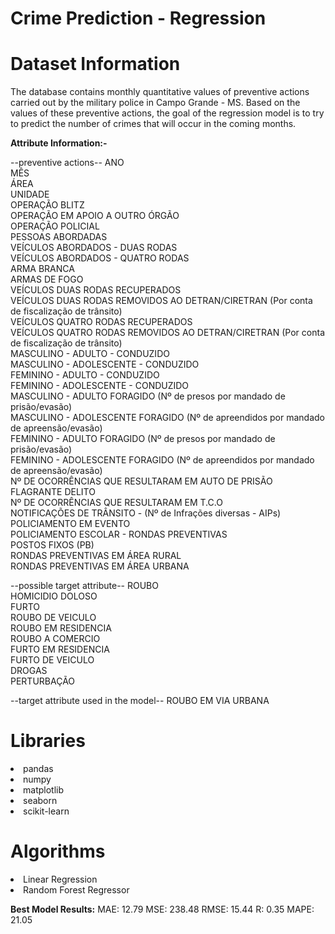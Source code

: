 # Crime Prediction - Regression

# Dataset Information

The database contains monthly quantitative values of preventive actions carried out by the military police in Campo Grande - MS. Based on the values of these preventive actions, the goal of the regression model is to try to predict the number of crimes that will occur in the coming months.

**Attribute Information:-**

--preventive actions--
ANO                                                                                           
MÊS                                                                                           
ÁREA                                                                                          
UNIDADE                                                                                       
OPERAÇÃO BLITZ                                                                                
OPERAÇÃO EM APOIO A OUTRO ÓRGÃO                                                               
OPERAÇÃO POLICIAL                                                                             
PESSOAS ABORDADAS                                                                             
VEÍCULOS ABORDADOS - DUAS RODAS                                                               
VEÍCULOS ABORDADOS - QUATRO RODAS                                                             
ARMA BRANCA                                                                                   
ARMAS DE FOGO                                                                                 
VEÍCULOS DUAS RODAS RECUPERADOS                                                               
VEÍCULOS DUAS RODAS REMOVIDOS AO DETRAN/CIRETRAN (Por conta de fiscalização de trânsito)      
VEÍCULOS QUATRO RODAS RECUPERADOS                                                             
VEÍCULOS QUATRO RODAS REMOVIDOS AO DETRAN/CIRETRAN (Por conta de fiscalização de trânsito)    
MASCULINO - ADULTO - CONDUZIDO                                                                
MASCULINO - ADOLESCENTE - CONDUZIDO                                                           
FEMININO - ADULTO - CONDUZIDO                                                                 
FEMININO - ADOLESCENTE - CONDUZIDO                                                            
MASCULINO - ADULTO FORAGIDO (Nº de presos por mandado de prisão/evasão)                       
MASCULINO - ADOLESCENTE FORAGIDO (Nº de apreendidos por mandado de apreensão/evasão)          
FEMININO - ADULTO FORAGIDO (Nº de presos por mandado de prisão/evasão)                        
FEMININO - ADOLESCENTE FORAGIDO (Nº de apreendidos por mandado de apreensão/evasão)           
Nº DE OCORRÊNCIAS QUE RESULTARAM EM AUTO DE PRISÃO FLAGRANTE DELITO                           
Nº DE OCORRÊNCIAS QUE RESULTARAM EM T.C.O                                                     
NOTIFICAÇÕES DE TRÂNSITO - (Nº de Infrações diversas - AIPs)                                  
POLICIAMENTO EM EVENTO                                                                        
POLICIAMENTO ESCOLAR - RONDAS PREVENTIVAS                                                     
POSTOS FIXOS (PB)                                                                             
RONDAS PREVENTIVAS EM ÁREA RURAL                                                              
RONDAS PREVENTIVAS EM ÁREA URBANA   

--possible target attribute--
ROUBO                                                                                         
HOMICIDIO DOLOSO                                                                                                             
FURTO                                                                                         
ROUBO DE VEICULO                                                                              
ROUBO EM RESIDENCIA                                                                           
ROUBO A COMERCIO                                                                              
FURTO EM RESIDENCIA                                                                           
FURTO DE VEICULO                                                                              
DROGAS                                                                                        
PERTURBAÇÃO  

--target attribute used in the model-- 
ROUBO EM VIA URBANA 
     

# Libraries

<li>pandas
<li>numpy
<li>matplotlib
<li>seaborn
<li>scikit-learn

# Algorithms

<li>Linear Regression
<li>Random Forest Regressor

  
**Best Model Results:** 
MAE: 12.79
MSE: 238.48
RMSE: 15.44
R: 0.35
MAPE: 21.05
